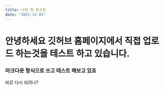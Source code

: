 ```yaml
---
title: 나의 첫 포스트
date: "2021-12-01"
---
```


# 안녕하세요 깃허브 홈페이지에서 직접 업로드 하는것을 테스트 하고 있습니다.

### 마크다운 형식으로 쓰고 테스트 해보고 있죠
바로 다시 되려나?
